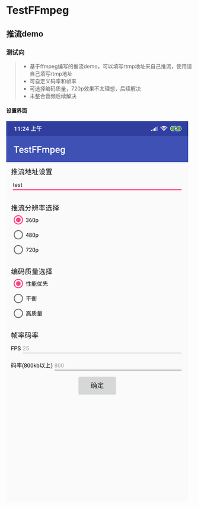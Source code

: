 # TestFFmpeg
## 推流demo
### 测试向
> - 基于ffmpeg编写的推流demo，可以填写rtmp地址来自己推流，使用请自己填写rtmp地址
> - 可自定义码率和帧率
> - 可选择编码质量，720p效果不太理想，后续解决
> - 未整合音频后续解决
#### 设置界面
<img src="https://github.com/Aoyihala/img/blob/master/testffmpeg/home.png?raw=true"><img>
